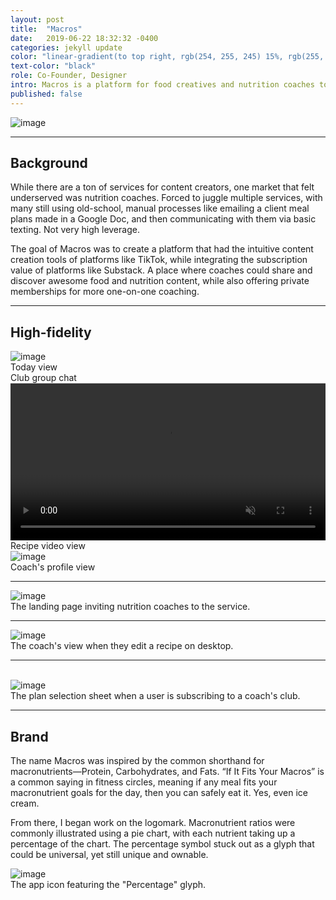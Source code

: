 ```yaml
---
layout: post
title:  "Macros"
date:   2019-06-22 18:32:32 -0400
categories: jekyll update
color: "linear-gradient(to top right, rgb(254, 255, 245) 15%, rgb(255, 248, 228))"
text-color: "black"
role: Co-Founder, Designer
intro: Macros is a platform for food creatives and nutrition coaches to create content and manage their clients. As the founder and designer, I led the initial market and user research, designed the end-to-end experience, hired the team, and led the go-to-market strategy.
published: false
---
```


<div class="large-section">
  <img src="/img/macros-header.jpg" alt="image" />
</div>


<hr>

## Background

While there are a ton of services for content creators, one market that felt underserved was nutrition coaches. Forced to juggle multiple services, with many still using old-school, manual processes like emailing a client meal plans made in a Google Doc, and then communicating with them via basic texting. Not very high leverage.

The goal of Macros was to create a platform that had the intuitive content creation tools of platforms like TikTok, while integrating the subscription value of platforms like Substack. A place where coaches could share and discover awesome food and nutrition content, while also offering private memberships for more one-on-one coaching.

<hr>

## High-fidelity

<div class="row large-section">
  <div class="col-sm-6">
    <div class="col-with-margin">
      <img src="/img/home-view.png" alt="image" />
      <div class="caption-centered">Today view</div>
    </div>
  </div>
  <div class="col-sm-6">
    <div class="col-with-margin">
      <img src="/img/club-chat-view.png" alt="">
      <div class="caption-centered">Club group chat</div>
    </div>
  </div>
  <div class="col-sm-6">
    <div class="col-with-margin">
      <video autoplay loop muted playsinline width="100%" oncontextmenu="return false;" style="clip-path: inset(.5px 0 0 0); vertical-align: middle;" class="video-background">
        <source src="/img/recipe-play.mp4" type="video/mp4">
    </video>
    <div class="caption-centered">Recipe video view</div>
    </div>
  </div>
  <div class="col-sm-6">
    <div class="col-with-margin">
      <img src="/img/profile-view.png" alt="image" />
      <div class="caption-centered">Coach's profile view</div>
    </div>
  </div>
</div>

<hr>

<div class="large-section">
  <img src="/img/beta-landing.jpg" alt="image" />
</div>

<div class="caption">The landing page inviting nutrition coaches to the service.</div>

<hr>

<div class="large-section">
  <img src="/img/macros_edit_recipe.png" alt="image" />
</div>

<div class="caption">The coach's view when they edit a recipe on desktop.</div>

<hr>

<br>

<!--

<img src="/img/swot.png" alt="image" />
<div class="caption">Breaking down the strengths and weaknesses of the current solutions to find areas where we could remove friction.</div>

<br>

-->


<div class="large-section">
  <img src="/img/club-join-modal.gif" alt="image" />
</div>

<div class="caption">The plan selection sheet when a user is subscribing to a coach's club.</div>

<!--

<hr>

<div class="large-section">
  <img src="/img/chat-menu-states.jpg" alt="image" />
</div>

<div class="caption">Specifying for developers the different states of the chat message menu.</div>

-->

<hr>

## Brand

The name Macros was inspired by the common shorthand for macronutrients—Protein, Carbohydrates, and Fats. “If It Fits Your Macros” is a common saying in fitness circles, meaning if any meal fits your macronutrient goals for the day, then you can safely eat it. Yes, even ice cream.

From there, I began work on the logomark. Macronutrient ratios were commonly illustrated using a pie chart, with each nutrient taking up a percentage of the chart. The percentage symbol stuck out as a glyph that could be universal, yet still unique and ownable.

<div class="large-section">
  <img src="/img/macros-app-icon.jpg" alt="image" />
</div>

<div class="caption">The app icon featuring the "Percentage" glyph.</div>


